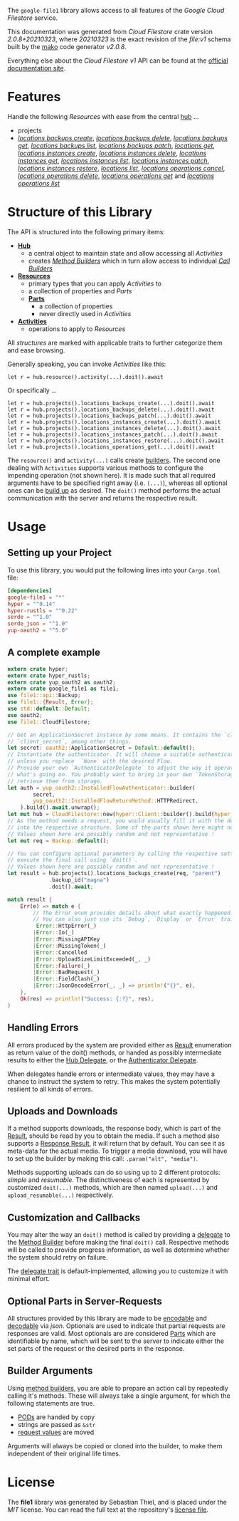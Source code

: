 <!---
DO NOT EDIT !
This file was generated automatically from 'src/mako/api/README.md.mako'
DO NOT EDIT !
-->
The `google-file1` library allows access to all features of the *Google Cloud Filestore* service.

This documentation was generated from *Cloud Filestore* crate version *2.0.8+20210323*, where *20210323* is the exact revision of the *file:v1* schema built by the [mako](http://www.makotemplates.org/) code generator *v2.0.8*.

Everything else about the *Cloud Filestore* *v1* API can be found at the
[official documentation site](https://cloud.google.com/filestore/).
# Features

Handle the following *Resources* with ease from the central [hub](https://docs.rs/google-file1/2.0.8+20210323/google_file1/CloudFilestore) ... 

* projects
 * [*locations backups create*](https://docs.rs/google-file1/2.0.8+20210323/google_file1/api::ProjectLocationBackupCreateCall), [*locations backups delete*](https://docs.rs/google-file1/2.0.8+20210323/google_file1/api::ProjectLocationBackupDeleteCall), [*locations backups get*](https://docs.rs/google-file1/2.0.8+20210323/google_file1/api::ProjectLocationBackupGetCall), [*locations backups list*](https://docs.rs/google-file1/2.0.8+20210323/google_file1/api::ProjectLocationBackupListCall), [*locations backups patch*](https://docs.rs/google-file1/2.0.8+20210323/google_file1/api::ProjectLocationBackupPatchCall), [*locations get*](https://docs.rs/google-file1/2.0.8+20210323/google_file1/api::ProjectLocationGetCall), [*locations instances create*](https://docs.rs/google-file1/2.0.8+20210323/google_file1/api::ProjectLocationInstanceCreateCall), [*locations instances delete*](https://docs.rs/google-file1/2.0.8+20210323/google_file1/api::ProjectLocationInstanceDeleteCall), [*locations instances get*](https://docs.rs/google-file1/2.0.8+20210323/google_file1/api::ProjectLocationInstanceGetCall), [*locations instances list*](https://docs.rs/google-file1/2.0.8+20210323/google_file1/api::ProjectLocationInstanceListCall), [*locations instances patch*](https://docs.rs/google-file1/2.0.8+20210323/google_file1/api::ProjectLocationInstancePatchCall), [*locations instances restore*](https://docs.rs/google-file1/2.0.8+20210323/google_file1/api::ProjectLocationInstanceRestoreCall), [*locations list*](https://docs.rs/google-file1/2.0.8+20210323/google_file1/api::ProjectLocationListCall), [*locations operations cancel*](https://docs.rs/google-file1/2.0.8+20210323/google_file1/api::ProjectLocationOperationCancelCall), [*locations operations delete*](https://docs.rs/google-file1/2.0.8+20210323/google_file1/api::ProjectLocationOperationDeleteCall), [*locations operations get*](https://docs.rs/google-file1/2.0.8+20210323/google_file1/api::ProjectLocationOperationGetCall) and [*locations operations list*](https://docs.rs/google-file1/2.0.8+20210323/google_file1/api::ProjectLocationOperationListCall)




# Structure of this Library

The API is structured into the following primary items:

* **[Hub](https://docs.rs/google-file1/2.0.8+20210323/google_file1/CloudFilestore)**
    * a central object to maintain state and allow accessing all *Activities*
    * creates [*Method Builders*](https://docs.rs/google-file1/2.0.8+20210323/google_file1/client::MethodsBuilder) which in turn
      allow access to individual [*Call Builders*](https://docs.rs/google-file1/2.0.8+20210323/google_file1/client::CallBuilder)
* **[Resources](https://docs.rs/google-file1/2.0.8+20210323/google_file1/client::Resource)**
    * primary types that you can apply *Activities* to
    * a collection of properties and *Parts*
    * **[Parts](https://docs.rs/google-file1/2.0.8+20210323/google_file1/client::Part)**
        * a collection of properties
        * never directly used in *Activities*
* **[Activities](https://docs.rs/google-file1/2.0.8+20210323/google_file1/client::CallBuilder)**
    * operations to apply to *Resources*

All *structures* are marked with applicable traits to further categorize them and ease browsing.

Generally speaking, you can invoke *Activities* like this:

```Rust,ignore
let r = hub.resource().activity(...).doit().await
```

Or specifically ...

```ignore
let r = hub.projects().locations_backups_create(...).doit().await
let r = hub.projects().locations_backups_delete(...).doit().await
let r = hub.projects().locations_backups_patch(...).doit().await
let r = hub.projects().locations_instances_create(...).doit().await
let r = hub.projects().locations_instances_delete(...).doit().await
let r = hub.projects().locations_instances_patch(...).doit().await
let r = hub.projects().locations_instances_restore(...).doit().await
let r = hub.projects().locations_operations_get(...).doit().await
```

The `resource()` and `activity(...)` calls create [builders][builder-pattern]. The second one dealing with `Activities` 
supports various methods to configure the impending operation (not shown here). It is made such that all required arguments have to be 
specified right away (i.e. `(...)`), whereas all optional ones can be [build up][builder-pattern] as desired.
The `doit()` method performs the actual communication with the server and returns the respective result.

# Usage

## Setting up your Project

To use this library, you would put the following lines into your `Cargo.toml` file:

```toml
[dependencies]
google-file1 = "*"
hyper = "^0.14"
hyper-rustls = "^0.22"
serde = "^1.0"
serde_json = "^1.0"
yup-oauth2 = "^5.0"
```

## A complete example

```Rust
extern crate hyper;
extern crate hyper_rustls;
extern crate yup_oauth2 as oauth2;
extern crate google_file1 as file1;
use file1::api::Backup;
use file1::{Result, Error};
use std::default::Default;
use oauth2;
use file1::CloudFilestore;

// Get an ApplicationSecret instance by some means. It contains the `client_id` and 
// `client_secret`, among other things.
let secret: oauth2::ApplicationSecret = Default::default();
// Instantiate the authenticator. It will choose a suitable authentication flow for you, 
// unless you replace  `None` with the desired Flow.
// Provide your own `AuthenticatorDelegate` to adjust the way it operates and get feedback about 
// what's going on. You probably want to bring in your own `TokenStorage` to persist tokens and
// retrieve them from storage.
let auth = yup_oauth2::InstalledFlowAuthenticator::builder(
        secret,
        yup_oauth2::InstalledFlowReturnMethod::HTTPRedirect,
    ).build().await.unwrap();
let mut hub = CloudFilestore::new(hyper::Client::builder().build(hyper_rustls::HttpsConnector::with_native_roots()), auth);
// As the method needs a request, you would usually fill it with the desired information
// into the respective structure. Some of the parts shown here might not be applicable !
// Values shown here are possibly random and not representative !
let mut req = Backup::default();

// You can configure optional parameters by calling the respective setters at will, and
// execute the final call using `doit()`.
// Values shown here are possibly random and not representative !
let result = hub.projects().locations_backups_create(req, "parent")
             .backup_id("magna")
             .doit().await;

match result {
    Err(e) => match e {
        // The Error enum provides details about what exactly happened.
        // You can also just use its `Debug`, `Display` or `Error` traits
         Error::HttpError(_)
        |Error::Io(_)
        |Error::MissingAPIKey
        |Error::MissingToken(_)
        |Error::Cancelled
        |Error::UploadSizeLimitExceeded(_, _)
        |Error::Failure(_)
        |Error::BadRequest(_)
        |Error::FieldClash(_)
        |Error::JsonDecodeError(_, _) => println!("{}", e),
    },
    Ok(res) => println!("Success: {:?}", res),
}

```
## Handling Errors

All errors produced by the system are provided either as [Result](https://docs.rs/google-file1/2.0.8+20210323/google_file1/client::Result) enumeration as return value of
the doit() methods, or handed as possibly intermediate results to either the 
[Hub Delegate](https://docs.rs/google-file1/2.0.8+20210323/google_file1/client::Delegate), or the [Authenticator Delegate](https://docs.rs/yup-oauth2/*/yup_oauth2/trait.AuthenticatorDelegate.html).

When delegates handle errors or intermediate values, they may have a chance to instruct the system to retry. This 
makes the system potentially resilient to all kinds of errors.

## Uploads and Downloads
If a method supports downloads, the response body, which is part of the [Result](https://docs.rs/google-file1/2.0.8+20210323/google_file1/client::Result), should be
read by you to obtain the media.
If such a method also supports a [Response Result](https://docs.rs/google-file1/2.0.8+20210323/google_file1/client::ResponseResult), it will return that by default.
You can see it as meta-data for the actual media. To trigger a media download, you will have to set up the builder by making
this call: `.param("alt", "media")`.

Methods supporting uploads can do so using up to 2 different protocols: 
*simple* and *resumable*. The distinctiveness of each is represented by customized 
`doit(...)` methods, which are then named `upload(...)` and `upload_resumable(...)` respectively.

## Customization and Callbacks

You may alter the way an `doit()` method is called by providing a [delegate](https://docs.rs/google-file1/2.0.8+20210323/google_file1/client::Delegate) to the 
[Method Builder](https://docs.rs/google-file1/2.0.8+20210323/google_file1/client::CallBuilder) before making the final `doit()` call. 
Respective methods will be called to provide progress information, as well as determine whether the system should 
retry on failure.

The [delegate trait](https://docs.rs/google-file1/2.0.8+20210323/google_file1/client::Delegate) is default-implemented, allowing you to customize it with minimal effort.

## Optional Parts in Server-Requests

All structures provided by this library are made to be [encodable](https://docs.rs/google-file1/2.0.8+20210323/google_file1/client::RequestValue) and 
[decodable](https://docs.rs/google-file1/2.0.8+20210323/google_file1/client::ResponseResult) via *json*. Optionals are used to indicate that partial requests are responses 
are valid.
Most optionals are are considered [Parts](https://docs.rs/google-file1/2.0.8+20210323/google_file1/client::Part) which are identifiable by name, which will be sent to 
the server to indicate either the set parts of the request or the desired parts in the response.

## Builder Arguments

Using [method builders](https://docs.rs/google-file1/2.0.8+20210323/google_file1/client::CallBuilder), you are able to prepare an action call by repeatedly calling it's methods.
These will always take a single argument, for which the following statements are true.

* [PODs][wiki-pod] are handed by copy
* strings are passed as `&str`
* [request values](https://docs.rs/google-file1/2.0.8+20210323/google_file1/client::RequestValue) are moved

Arguments will always be copied or cloned into the builder, to make them independent of their original life times.

[wiki-pod]: http://en.wikipedia.org/wiki/Plain_old_data_structure
[builder-pattern]: http://en.wikipedia.org/wiki/Builder_pattern
[google-go-api]: https://github.com/google/google-api-go-client

# License
The **file1** library was generated by Sebastian Thiel, and is placed 
under the *MIT* license.
You can read the full text at the repository's [license file][repo-license].

[repo-license]: https://github.com/Byron/google-apis-rsblob/main/LICENSE.md
